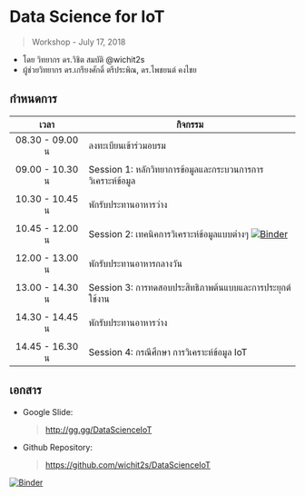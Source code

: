 
# Data Science for IoT
> Workshop - July 17, 2018

* โดย  วิทยากร ดร.วิชิต สมบัติ @wichit2s
* ผู้ช่วยวิทยากร ดร.เกรียงศักดิ์ ตรีประพิณ, ดร.ไพชยนต์ คงไชย 

## กำหนดการ

| เวลา              | กิจกรรม                                              |
| :---------------: | --------------------------------------------------- |
| 08.30 - 09.00 น   | ลงทะเบียนเข้าร่วมอบรม                                  |
|                   |                                                     |
| 09.00 - 10.30 น   | Session 1: หลักวิทยาการข้อมูลและกระบวนการการวิเคราะห์ข้อมูล |
|                   |                                                     |
| 10.30 - 10.45 น   | พักรับประทานอาหารว่าง                                  |
|                   |                                                     |
| 10.45 - 12.00 น   | Session 2: เทคนิคการวิเคราะห์ข้อมูลแบบต่างๆ [![Binder](https://mybinder.org/badge.svg)](https://mybinder.org/v2/gh/wichit2s/DataScienceIoT/master?filepath=session-2/session-2.ipynb)              |
|                   |                                                     |
| 12.00 - 13.00 น   | พักรับประทานอาหารกลางวัน                               |
|                   |                                                     |
| 13.00 - 14.30 น   | Session 3: การทดสอบประสิทธิภาพต้นแบบและการประยุกต์ใช้งาน  |
|                   |                                                     |
| 14.30 - 14.45 น   | พักรับประทานอาหารว่าง                                  |
|                   |                                                     |
| 14.45 - 16.30 น   | Session 4: กรณีศึกษา การวิเคราะห์ข้อมูล IoT               |

## เอกสาร
* Google Slide: 
	> http://gg.gg/DataScienceIoT

* Github Repository: 
	> https://github.com/wichit2s/DataScienceIoT	

[![Binder](https://mybinder.org/badge.svg)](https://mybinder.org/v2/gh/wichit2s/DataScienceIoT/master?filepath=DataScienceIoT.ipynb)

